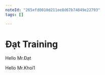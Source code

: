 ```yaml
---
noteId: "265efd0010d211ee8d67b74849e22793"
tags: []

---
```


# Đạt Training

Hello Mr.Đạt

Hello Mr.Khoi1
